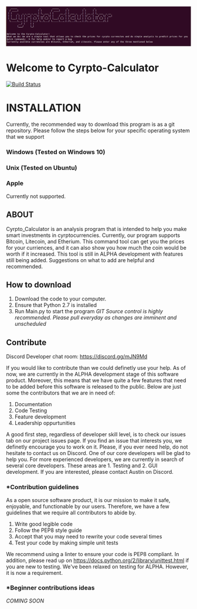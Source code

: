 
![alt text](https://raw.githubusercontent.com/CodeandUnite/Cyrpto_Calculator/V01-Alpha-2/logo.png)
# **Welcome to Cyrpto-Calculator**
[![Build Status](https://travis-ci.org/CodeandUnite/Cyrpto_Calculator.svg?branch=master)](https://travis-ci.org/CodeandUnite/Cyrpto_Calculator)

# INSTALLATION 
Currently, the recommended way to download this program is as a git repository. Please follow the steps below for your specific operating system that we support

### Windows (Tested on Windows 10) 

### Unix (Tested on Ubuntu)

### Apple 
Currently not supported. 

## ABOUT

Cyrpto_Calculator is an analysis program that is intended to help you make smart investments in cyrptocurrencies. Currently, our program supports Bitcoin, Litecoin, and Etherium. This command tool can get you the prices for your curriences, and it can also show you how much the coin would be worth if it increased. This tool is still in ALPHA development with features still being added. Suggestions on what to add are helpful and recommended. 

## **How to download**

 1. Download the code to your computer.
 2. Ensure that Python 2.7 is installed
 3. Run Main.py to start the program
*GIT Source control is highly recommended. Please pull everyday as changes are imminent and unscheduled*


## **Contribute**
Discord Developer chat room: https://discord.gg/mJN9Md

If you would like to contribute than we could definetly use your help. As of now, we are currently in the ALPHA development stage of this software product. Moreover, this means that we have quite a few features that need to be added before this software is released to the public. Below are just some the contributors that we are in need of:
1. Documentation
2. Code Testing
3. Feature development
4. Leadership oppurtunities

A good first step, regardless of developer skill level, is to check our issues tab on our project issues page. If you find an issue that interests you, we definetly encourage you to work on it. Please, if you ever need help, do not hesitate to contact us on Discord. One of our core developers will be glad to help you. For more experienced developers, we are currently in search of several core developers. These areas are 1. Testing and 2. GUI development. If you are interested, please contact Austin on Discord.

### *Contribution guidelines
As a open source software product, it is our mission to make it safe, enjoyable, and functionable by our users. Therefore, we have a few guidelines that we require all contributors to abide by. 

1. Write good legible code
2. Follow the PEP8 style guide
3. Accept that you may need to rewrite your code several times
4. Test your code by making simple unit tests

We recommend using a linter to ensure your code is PEP8 compliant. In addition, please read up on https://docs.python.org/2/library/unittest.html if you are new to testing. We've been relaxed on testing for ALPHA. However, it is now a requirement. 

### *Beginner contributions ideas
 *COMING SOON*



